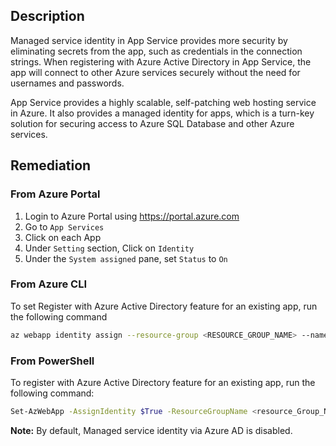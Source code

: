 ## Description

Managed service identity in App Service provides more security by eliminating secrets from the app, such as credentials in the connection strings. When registering with Azure Active Directory in App Service, the app will connect to other Azure services securely without the need for usernames and passwords.

App Service provides a highly scalable, self-patching web hosting service in Azure. It also provides a managed identity for apps, which is a turn-key solution for securing access to Azure SQL Database and other Azure services.

## Remediation

### From Azure Portal

  1. Login to Azure Portal using https://portal.azure.com
  2. Go to `App Services`
  3. Click on each App
  4. Under `Setting` section, Click on `Identity`
  5. Under the `System assigned` pane, set `Status` to `On`

### From Azure CLI

To set Register with Azure Active Directory feature for an existing app, run the following command

```bash
az webapp identity assign --resource-group <RESOURCE_GROUP_NAME> --name <APP_NAME>
 ```

### From PowerShell

To register with Azure Active Directory feature for an existing app, run the following command:

```bash
Set-AzWebApp -AssignIdentity $True -ResourceGroupName <resource_Group_Name> - Name <App_Name>
 ```

**Note:** By default, Managed service identity via Azure AD is disabled.